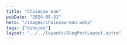 ```yaml
---
title: "Chainsaw man"
pubDate: "2024-08-31"
hero: "/images/chainsaw-man.webp"
tags: ["dibujos"]
layout: "../../layouts/BlogPostLayout.astro"
---
```

